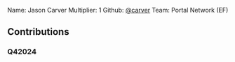 Name: Jason Carver
Multiplier: 1
Github: [@carver](https://github.com/carver)
Team: Portal Network (EF)

## Contributions
### Q42024
